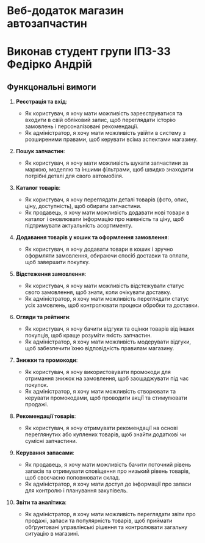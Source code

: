 # Веб-додаток магазин автозапчастин
# Виконав студент групи ІПЗ-33 Федірко Андрій
## Функцональні вимоги

1. **Реєстрація та вхід**:
   - Як користувач, я хочу мати можливість зареєструватися та входити в свій обліковий запис, щоб переглядати історію замовлень і персоналізовані рекомендації.
   - Як адміністратор, я хочу мати можливість увійти в систему з розширеними правами, щоб керувати всіма аспектами магазину.

2. **Пошук запчастин**:
   - Як користувач, я хочу мати можливість шукати запчастини за маркою, моделлю та іншими фільтрами, щоб швидко знаходити потрібні деталі для свого автомобіля.

3. **Каталог товарів**:
   - Як користувач, я хочу переглядати деталі товарів (фото, опис, ціну, доступність), щоб обирати запчастини.
   - Як продавець, я хочу мати можливість додавати нові товари в каталог і оновлювати інформацію про наявність та ціну, щоб підтримувати актуальність асортименту.

4. **Додавання товарів у кошик та оформлення замовлення**:
   - Як користувач, я хочу додавати товари в кошик і зручно оформляти замовлення, обираючи спосіб доставки та оплати, щоб завершити покупку.

5. **Відстеження замовлення**:
   - Як користувач, я хочу мати можливість відстежувати статус свого замовлення, щоб знати, коли очікувати доставку.
   - Як адміністратор, я хочу мати можливість переглядати статус усіх замовлень, щоб контролювати процеси обробки та доставки.

6. **Огляди та рейтинги**:
   - Як користувач, я хочу бачити відгуки та оцінки товарів від інших покупців, щоб краще розуміти якість запчастин.
   - Як адміністратор, я хочу мати можливість модерувати відгуки, щоб забезпечити їхню відповідність правилам магазину.

7. **Знижки та промокоди**:
   - Як користувач, я хочу використовувати промокоди для отримання знижок на замовлення, щоб заощаджувати під час покупок.
   - Як адміністратор, я хочу мати можливість створювати та керувати промокодами, щоб проводити акції та стимулювати продажі.

8. **Рекомендації товарів**:
   - Як користувач, я хочу отримувати рекомендації на основі переглянутих або куплених товарів, щоб знайти додаткові чи сумісні запчастини.

9. **Керування запасами**:
   - Як продавець, я хочу мати можливість бачити поточний рівень запасів та отримувати сповіщення про низький рівень товарів, щоб своєчасно поповнювати склад.
   - Як адміністратор, я хочу мати доступ до інформації про запаси для контролю і планування закупівель.

10. **Звіти та аналітика**:
    - Як адміністратор, я хочу мати можливість переглядати звіти про продажі, запаси та популярність товарів, щоб приймати обґрунтовані управлінські рішення та контролювати загальну ситуацію в магазині.
